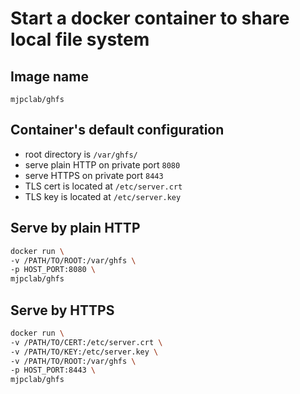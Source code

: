 # Start a docker container to share local file system

## Image name

`mjpclab/ghfs`

## Container's default configuration

- root directory is `/var/ghfs/`
- serve plain HTTP on private port `8080`
- serve HTTPS on private port `8443`
- TLS cert is located at `/etc/server.crt`
- TLS key is located at `/etc/server.key`

## Serve by plain HTTP

```sh
docker run \
-v /PATH/TO/ROOT:/var/ghfs \
-p HOST_PORT:8080 \
mjpclab/ghfs
```

## Serve by HTTPS

```sh
docker run \
-v /PATH/TO/CERT:/etc/server.crt \
-v /PATH/TO/KEY:/etc/server.key \
-v /PATH/TO/ROOT:/var/ghfs \
-p HOST_PORT:8443 \
mjpclab/ghfs
```
